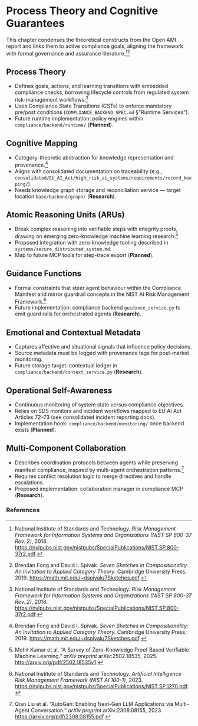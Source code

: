 # Process Theory and Cognitive Guarantees

This chapter condenses the theoretical constructs from the Open AMI report and links them to active compliance goals, aligning the framework with formal governance and assurance literature.[^nist-800-37][^seven-sketches]

## Process Theory

- Defines goals, actions, and learning transitions with embedded compliance checks, borrowing lifecycle controls from regulated system risk-management workflows.[^nist-800-37]
- Uses Compliance State Transitions (CSTs) to enforce mandatory pre/post conditions (`COMPLIANCE_BACKEND_SPEC.md` §"Runtime Services").
- Future runtime implementation: policy engines within `compliance/backend/runtime/` (**Planned**).

## Cognitive Mapping

- Category-theoretic abstraction for knowledge representation and provenance.[^seven-sketches]
- Aligns with consolidated documentation on traceability (e.g., `consolidated/EU_AI_Act/high_risk_ai_systems/requirements/record_keeping/`).
- Needs knowledge graph storage and reconciliation service — target location `base/backend/graph/` (**Research**).

## Atomic Reasoning Units (ARUs)

- Break complex reasoning into verifiable steps with integrity proofs, drawing on emerging zero-knowledge machine learning research.[^zkml]
- Proposed integration with zero-knowledge tooling described in `systems/secure_distributed_system.md`.
- Map to future MCP tools for step-trace export (**Planned**).

## Guidance Functions

- Formal constraints that steer agent behaviour within the Compliance Manifest and mirror guardrail concepts in the NIST AI Risk Management Framework.[^nist-ai-rmf]
- Future implementation: compliance backend `guidance_service.py` to emit guard rails for orchestrated agents (**Research**).

## Emotional and Contextual Metadata

- Captures affective and situational signals that influence policy decisions.
- Source metadata must be logged with provenance tags for post-market monitoring.
- Future storage target: contextual ledger in `compliance/backend/context_service.py` (**Research**).

## Operational Self-Awareness

- Continuous monitoring of system state versus compliance objectives.
- Relies on SDS monitors and incident workflows mapped to EU AI Act Articles 72–73 (see consolidated incident reporting docs).
- Implementation hook: `compliance/backend/monitoring/` once backend exists (**Planned**).

## Multi-Component Collaboration

- Describes coordination protocols between agents while preserving manifest compliance, inspired by multi-agent orchestration patterns.[^autogen]
- Requires conflict resolution logic to merge directives and handle escalations.
- Proposed implementation: collaboration manager in compliance MCP (**Research**).

### References

[^nist-800-37]: National Institute of Standards and Technology. *Risk Management Framework for Information Systems and Organizations (NIST SP 800-37 Rev. 2)*, 2018. https://nvlpubs.nist.gov/nistpubs/SpecialPublications/NIST.SP.800-37r2.pdf.

[^seven-sketches]: Brendan Fong and David I. Spivak. *Seven Sketches in Compositionality: An Invitation to Applied Category Theory.* Cambridge University Press, 2019. https://math.mit.edu/~dspivak/7Sketches.pdf.

[^zkml]: Mohit Kumar et al. “A Survey of Zero-Knowledge Proof Based Verifiable Machine Learning.” *arXiv preprint* arXiv:2502.18535, 2025. http://arxiv.org/pdf/2502.18535v1.

[^nist-ai-rmf]: National Institute of Standards and Technology. *Artificial Intelligence Risk Management Framework (NIST AI 100-1)*, 2023. https://nvlpubs.nist.gov/nistpubs/SpecialPublications/NIST.SP.1270.pdf.

[^autogen]: Qian Liu et al. “AutoGen: Enabling Next-Gen LLM Applications via Multi-Agent Conversation.” *arXiv preprint* arXiv:2308.08155, 2023. https://arxiv.org/pdf/2308.08155.pdf.
